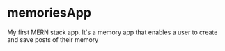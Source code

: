 # memoriesApp
My first MERN stack app. It's a memory app that enables a user to create and save posts of their memory
